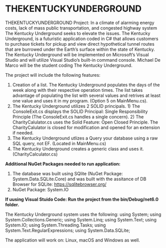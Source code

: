 # THEKENTUCKYUNDERGROUND
THEKENTUCKYUNDERGROUND
Project: In a climate of alarming energy costs, lack of mass public transportation, and congested highway system The Kentucky Underground seeks to elevate the issues. The Kentucky Underground, is a futuristic application coded in C# that allows customers to purchase tickets for pickup and view direct hypothetical tunnel routes that are burrowed under the Earth’s surface within the state of Kentucky.  The Kentucky Underground will be implemented on Microsoft’s Visual Studio and will utilize Visual Studio’s built-in command console. Michael De Marco will be the student coding The Kentucky Underground.

The project will include the following features:

1)	Creation of a list. The Kentucky Underground populates the days of the week along with their respective operation times. The list takes advantage of populating the list with several values and retrives at least one value and uses it in my program. (Option 5 on MainMenu.cs).
2)	The Kentucky Underground utilizes 2 SOLID principals. 1) The ConsoleExit.cs displays the SOLID Principal: Single Responsibility Principle (The ConsoleExit.cs handles a single concern). 2) The CharityCalulator.cs uses the Solid Feature: Open Closed Principle. The CharityCalulator is closed for modification and opened for an extension if needed.
3)	The Kentucky Underground utlizes a Query your database using a raw SQL query, not EF. (Located in MainMenu.cs)
4)  The Kentucky Underground creates a generic class and uses it. (CharityCalculator.cs)

**Additional NuGet Packages needed to run application:**
1) The database was built using SQlite (NuGet Package: System.Data.SQLite.Core) and was built with the assitance of DB Browser for SQLite: https://sqlitebrowser.org/
2) NuGet Package: System.IO

**If uusing Visual Stuido Code: Run the project from the bin/Debug/net6.0 folder.**

The Kentucky Underground system uses the following: 
using System;
using System.Collections.Generic;
using System.Linq;
using System.Text;
using System.IO;
using System.Threading.Tasks;
using System.Text.RegularExpressions;
using System.Data.SQLite;

The application will work on: Linux, macOS and Windows as well.
